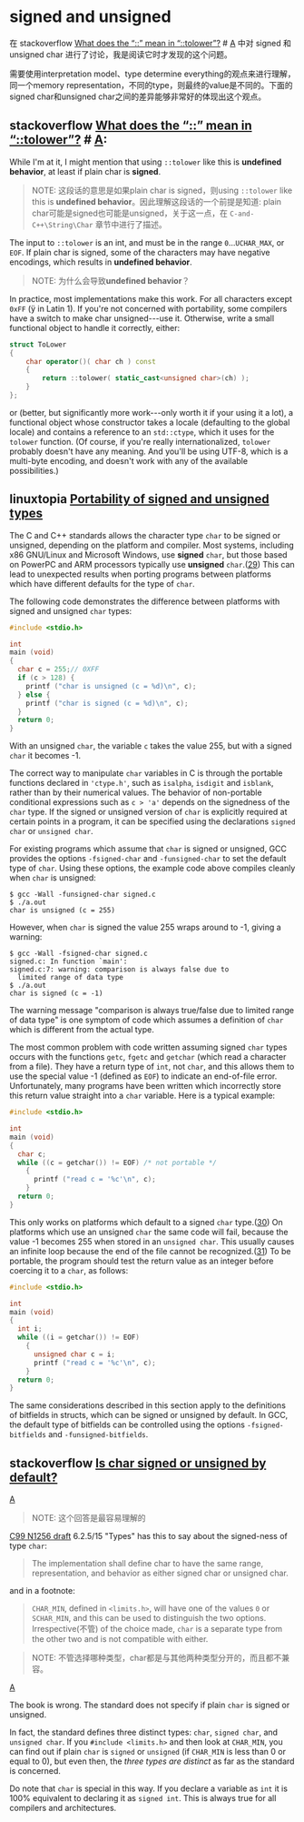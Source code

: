 # signed and unsigned

在 stackoverflow [What does the “::” mean in “::tolower”?](https://stackoverflow.com/questions/5270780/what-does-the-mean-in-tolower)  # [A](https://stackoverflow.com/a/5270970) 中对 signed 和 unsigned char 进行了讨论，我是阅读它时才发现的这个问题。

需要使用interpretation model、type determine everything的观点来进行理解，同一个memory representation，不同的type，则最终的value是不同的。下面的signed char和unsigned char之间的差异能够非常好的体现出这个观点。

## stackoverflow [What does the “::” mean in “::tolower”?](https://stackoverflow.com/questions/5270780/what-does-the-mean-in-tolower)  # [A](https://stackoverflow.com/a/5270970):

While I'm at it, I might mention that using `::tolower` like this is **undefined behavior**, at least if plain char is **signed**. 

> NOTE: 这段话的意思是如果plain char is signed，则using `::tolower` like this is **undefined behavior**。因此理解这段话的一个前提是知道: plain char可能是signed也可能是unsigned，关于这一点，在 `C-and-C++\String\Char` 章节中进行了描述。

The input to `::tolower` is an int, and must be in the range `0`...`UCHAR_MAX`, or `EOF`. If plain char is signed, some of the characters may have negative encodings, which results in **undefined behavior**. 

> NOTE: 为什么会导致**undefined behavior**？

In practice, most implementations make this work. For all characters except `0xFF` (ÿ in Latin 1). If you're not concerned with portability, some compilers have a switch to make char unsigned---use it. Otherwise, write a small functional object to handle it correctly, either:

```C++
struct ToLower
{
    char operator()( char ch ) const
    {
        return ::tolower( static_cast<unsigned char>(ch) );
    }
};
```

or (better, but significantly more work---only worth it if your using it a lot), a functional object whose constructor  takes a locale (defaulting to the global locale) and contains a reference to an `std::ctype`, which it uses for the `tolower` function. (Of course, if you're really internationalized, `tolower` probably doesn't have any meaning. And you'll be using UTF-8, which is a multi-byte encoding, and doesn't work with any of the available possibilities.)



## linuxtopia [Portability of signed and unsigned types](https://www.linuxtopia.org/online_books/an_introduction_to_gcc/gccintro_71.html)

The C and C++ standards allows the character type `char` to be signed or unsigned, depending on the platform and compiler. Most systems, including x86 GNU/Linux and Microsoft Windows, use **signed** `char`, but those based on PowerPC and ARM processors typically use **unsigned** `char`.([29](https://www.linuxtopia.org/online_books/an_introduction_to_gcc/gccintro_foot.html#FOOT29)) This can lead to unexpected results when porting programs between platforms which have different defaults for the type of `char`.

The following code demonstrates the difference between platforms with signed and unsigned `char` types:

```C++
#include <stdio.h>

int 
main (void)
{
  char c = 255;// 0XFF
  if (c > 128) {
    printf ("char is unsigned (c = %d)\n", c);
  } else {
    printf ("char is signed (c = %d)\n", c);
  }
  return 0;
}
```

With an unsigned `char`, the variable `c` takes the value 255, but with a signed `char` it becomes -1.

The correct way to manipulate `char` variables in C is through the portable functions declared in `'ctype.h'`, such as `isalpha`, `isdigit` and `isblank`, rather than by their numerical values. The behavior of non-portable conditional expressions such as `c > 'a'` depends on the signedness of the `char` type. If the signed or unsigned version of `char` is explicitly required at certain points in a program, it can be specified using the declarations `signed char` or `unsigned char`.

For existing programs which assume that `char` is signed or unsigned, GCC provides the options `-fsigned-char` and `-funsigned-char` to set the default type of `char`. Using these options, the example code above compiles cleanly when `char` is unsigned:

```
$ gcc -Wall -funsigned-char signed.c 
$ ./a.out 
char is unsigned (c = 255)
```

However, when `char` is signed the value 255 wraps around to -1, giving a warning:

```
$ gcc -Wall -fsigned-char signed.c 
signed.c: In function `main':
signed.c:7: warning: comparison is always false due to 
  limited range of data type
$ ./a.out 
char is signed (c = -1)
```

The warning message "comparison is always true/false due to limited range of data type" is one symptom of code which assumes a definition of `char` which is different from the actual type.

The most common problem with code written assuming signed `char` types occurs with the functions `getc`, `fgetc` and `getchar` (which read a character from a file). They have a return type of `int`, not `char`, and this allows them to use the special value -1 (defined as `EOF`) to indicate an end-of-file error. Unfortunately, many programs have been written which incorrectly store this return value straight into a `char` variable. Here is a typical example:

```C++
#include <stdio.h>

int
main (void)
{
  char c;
  while ((c = getchar()) != EOF) /* not portable */
    {
      printf ("read c = '%c'\n", c);
    }
  return 0;
}
```

This only works on platforms which default to a signed `char` type.([30](https://www.linuxtopia.org/online_books/an_introduction_to_gcc/gccintro_foot.html#FOOT30)) On platforms which use an unsigned `char` the same code will fail, because the value -1 becomes 255 when stored in an `unsigned char`. This usually causes an infinite loop because the end of the file cannot be recognized.([31](https://www.linuxtopia.org/online_books/an_introduction_to_gcc/gccintro_foot.html#FOOT31)) To be portable, the program should test the return value as an integer before coercing it to a `char`, as follows:

```C++
#include <stdio.h>

int
main (void)
{
  int i;
  while ((i = getchar()) != EOF)
    {
      unsigned char c = i;
      printf ("read c = '%c'\n", c);
    }
  return 0;
}
```



The same considerations described in this section apply to the definitions of bitfields in structs, which can be signed or unsigned by default. In GCC, the default type of bitfields can be controlled using the options `-fsigned-bitfields` and `-funsigned-bitfields`.

## stackoverflow [Is char signed or unsigned by default?](https://stackoverflow.com/questions/2054939/is-char-signed-or-unsigned-by-default)

[A](https://stackoverflow.com/a/2055015)

> NOTE: 这个回答是最容易理解的

[C99 N1256 draft](http://www.open-std.org/JTC1/SC22/WG14/www/docs/n1256.pdf) 6.2.5/15 "Types" has this to say about the signed-ness of type `char`:

> The implementation shall define char to have the same range, representation, and behavior as either signed char or unsigned char.

and in a footnote:

> `CHAR_MIN`, defined in `<limits.h>`, will have one of the values `0` or `SCHAR_MIN`, and this can be used to distinguish the two options. Irrespective(不管) of the choice made, `char` is a separate type from the other two and is not compatible with either.

> NOTE: 不管选择哪种类型，char都是与其他两种类型分开的，而且都不兼容。

[A](https://stackoverflow.com/a/2054941)

The book is wrong. The standard does not specify if plain `char` is signed or unsigned.

In fact, the standard defines three distinct types: `char`, `signed char`, and `unsigned char`. If you `#include <limits.h>` and then look at `CHAR_MIN`, you can find out if plain `char` is `signed` or `unsigned` (if `CHAR_MIN` is less than 0 or equal to 0), but even then, the *three types are distinct* as far as the standard is concerned.

Do note that `char` is special in this way. If you declare a variable as `int` it is 100% equivalent to declaring it as `signed int`. This is always true for all compilers and architectures.